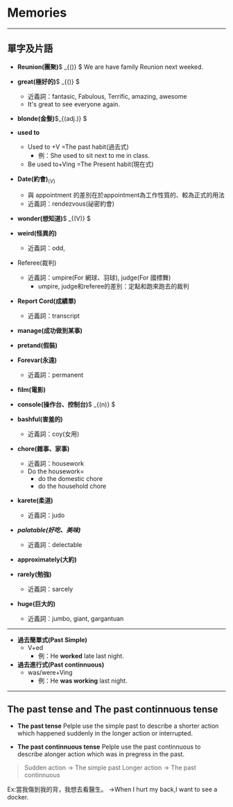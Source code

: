 # Memories

---

## 單字及片語

* **Reunion(團聚)**$ _{()} $
  We are have family Reunion next weeked.

* **great(極好的)**$ _{()} $
  * 近義詞：fantasic, Fabulous, Terrific, amazing, awesome
  * It's great to see everyone again.
* **blonde(金髮)**$_{(adj.)} $
* **used to**
  * Used to +V =The past habit(過去式)
    * 例：She used to sit next to me in class.
  * Be used to+Ving =The Present habit(現在式)
* **Date(約會)**$_{(V)}$
  * 與 appointment 的差別在於appointment為工作性質的、較為正式的用法
  * 近義詞：rendezvous(祕密約會)
* **wonder(想知道)**$ _{(V)} $
* **weird(怪異的)**
  * 近義詞：odd,
* Referee(裁判)
  * 近義詞：umpire(For 網球、羽球), judge(For 國標舞)
    * umpire, judge和referee的差別：定點和跑來跑去的裁判
* **Report Cord(成績單)**
  * 近義詞：transcript
* **manage(成功做到某事)**
* **pretand(假裝)**
* **Forevar(永遠)**
  * 近義詞：permanent
* **film(電影)**
* **console(操作台、控制台)**$ _{(n)} $
* **bashful(害羞的)**
  * 近義詞：coy(女用)
* **chore(雜事、家事)**
  * 近義詞：housework
  * Do the housework=
    * do the domestic chore
    * do the household chore
* **karete(柔道)**
  * 近義詞：judo
* ***palatable(好吃、美味)***
  * 近義詞：delectable
* **approximately(大約)**
* **rarely(勉強)**
  * 近義詞：sarcely
* **huge(巨大的)**
  * 近義詞：jumbo, giant, gargantuan

---

* **過去簡單式(Past Simple)**
  * V+ed
    * 例：He **worked** late last night.
* **過去進行式(Past continnuous)**
  * was/were+Ving
    * 例：He **was working** last night.

---

## **The past tense** and **The past continnuous tense**

* **The past tense** <!--過去簡單式-->
Pelple use the simple past to describe a shorter action which happened suddenly in the longer action or interrupted.
<!--人們使用過去簡單式來描述一個較短的動作，而該動作在較長的時間中被斷-->
* **The past continnuous tense**<!--過去進行式-->
Pelple use the past continnuous to describe alonger action which was in pregress in the past.
<!--人們使用過去進行式來描述一個過去正在進行的動作-->
>Sudden action $\to$ The simple past
Longer action $\to$ The past continnuous

Ex:當我傷到我的背，我想去看醫生。
$\to$When I hurt my back,I want to see a docker.
